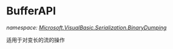 ﻿
# BufferAPI
_namespace: [Microsoft.VisualBasic.Serialization.BinaryDumping](N-Microsoft.VisualBasic.Serialization.BinaryDumping.md)_

适用于对变长的流的操作




